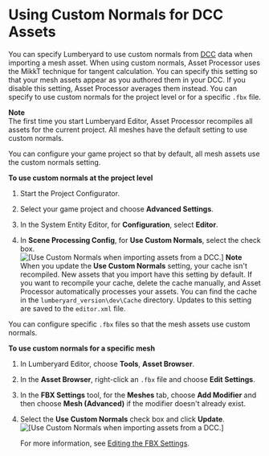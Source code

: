 # Using Custom Normals for DCC Assets<a name="fbx-importer-use-custom-normals"></a>

You can specify Lumberyard to use custom normals from [DCC](https://docs.aws.amazon.com/lumberyard/latest/userguide/ly-glos-chap.html#dcc) data when importing a mesh asset\. When using custom normals, Asset Processor uses the MikkT technique for tangent calculation\. You can specify this setting so that your mesh assets appear as you authored them in your DCC\. If you disable this setting, Asset Processor averages them instead\. You can specify to use custom normals for the project level or for a specific `.fbx` file\.

**Note**  
The first time you start Lumberyard Editor, Asset Processor recompiles all assets for the current project\. All meshes have the default setting to use custom normals\.

You can configure your game project so that by default, all mesh assets use the custom normals setting\. 

**To use custom normals at the project level**

1. Start the Project Configurator\.

1. Select your game project and choose **Advanced Settings**\.

1. In the System Entity Editor, for **Configuration**, select **Editor**\.

1. In **Scene Processing Config**, for **Use Custom Normals**, select the check box\.  
![\[Use Custom Normals when importing assets from a DCC.\]](http://docs.aws.amazon.com/lumberyard/latest/userguide/images/system-entity-editor-using-custom-normals-for-mesh-assets.png)
**Note**  
When you update the **Use Custom Normals** setting, your cache isn't recompiled\. New assets that you import have this setting by default\. If you want to recompile your cache, delete the cache manually, and Asset Processor automatically processes your assets\. You can find the cache in the `lumberyard_version\dev\Cache` directory\. 
Updates to this setting are saved to the `editor.xml` file\.

You can configure specific `.fbx` files so that the mesh assets use custom normals\.

**To use custom normals for a specific mesh**

1. In Lumberyard Editor, choose **Tools**, **Asset Browser**\.

1. In the **Asset Browser**, right\-click an `.fbx` file and choose **Edit Settings**\.

1. In the **FBX Settings** tool, for the **Meshes** tab, choose **Add Modifier** and then choose **Mesh \(Advanced\)** if the modifier doesn't already exist\.

1. Select the **Use Custom Normals** check box and click **Update**\.  
![\[Use Custom Normals when importing assets from a DCC.\]](http://docs.aws.amazon.com/lumberyard/latest/userguide/images/fbx-settings-using-custom-normals-for-mesh-assets.png)

   For more information, see [Editing the FBX Settings](char-fbx-importer-edit-import-settings.md)\.